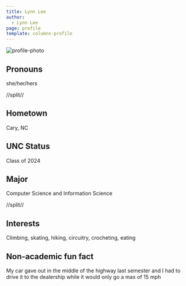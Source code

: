 ```yaml
---
title: Lynn Lee
author:
  - Lynn Lee
page: profile
template: columns-profile
---
```


![profile-photo](../../../static/profile-photos/lynnlee3.jpg)

## Pronouns

she/her/hers

//split//

## Hometown

Cary, NC

## UNC Status

Class of 2024

## Major

Computer Science and Information Science

//split//

## Interests

Climbing, skating, hiking, circuitry, crocheting, eating

## Non-academic fun fact

My car gave out in the middle of the highway last semester and I had to drive it to the dealership while it would only go a max of 15 mph
